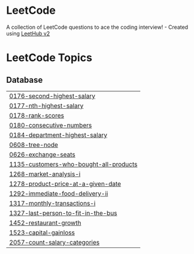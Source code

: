 # LeetCode
A collection of LeetCode questions to ace the coding interview! - Created using [LeetHub v2](https://github.com/arunbhardwaj/LeetHub-2.0)

<!---LeetCode Topics Start-->
# LeetCode Topics
## Database
|  |
| ------- |
| [0176-second-highest-salary](https://github.com/mathplanet/LeetCode/tree/master/0176-second-highest-salary) |
| [0177-nth-highest-salary](https://github.com/mathplanet/LeetCode/tree/master/0177-nth-highest-salary) |
| [0178-rank-scores](https://github.com/mathplanet/LeetCode/tree/master/0178-rank-scores) |
| [0180-consecutive-numbers](https://github.com/mathplanet/LeetCode/tree/master/0180-consecutive-numbers) |
| [0184-department-highest-salary](https://github.com/mathplanet/LeetCode/tree/master/0184-department-highest-salary) |
| [0608-tree-node](https://github.com/mathplanet/LeetCode/tree/master/0608-tree-node) |
| [0626-exchange-seats](https://github.com/mathplanet/LeetCode/tree/master/0626-exchange-seats) |
| [1135-customers-who-bought-all-products](https://github.com/mathplanet/LeetCode/tree/master/1135-customers-who-bought-all-products) |
| [1268-market-analysis-i](https://github.com/mathplanet/LeetCode/tree/master/1268-market-analysis-i) |
| [1278-product-price-at-a-given-date](https://github.com/mathplanet/LeetCode/tree/master/1278-product-price-at-a-given-date) |
| [1292-immediate-food-delivery-ii](https://github.com/mathplanet/LeetCode/tree/master/1292-immediate-food-delivery-ii) |
| [1317-monthly-transactions-i](https://github.com/mathplanet/LeetCode/tree/master/1317-monthly-transactions-i) |
| [1327-last-person-to-fit-in-the-bus](https://github.com/mathplanet/LeetCode/tree/master/1327-last-person-to-fit-in-the-bus) |
| [1452-restaurant-growth](https://github.com/mathplanet/LeetCode/tree/master/1452-restaurant-growth) |
| [1523-capital-gainloss](https://github.com/mathplanet/LeetCode/tree/master/1523-capital-gainloss) |
| [2057-count-salary-categories](https://github.com/mathplanet/LeetCode/tree/master/2057-count-salary-categories) |
<!---LeetCode Topics End-->